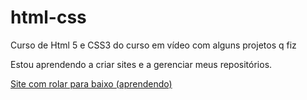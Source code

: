 # html-css
 Curso de Html 5 e CSS3 do curso em vídeo com alguns projetos q fiz

Estou aprendendo a criar sites e a gerenciar meus repositórios.

<a href="https://pedroacamargo.github.io/html-css/sitecurso/index.html" target="_blank" rel="external">Site com rolar para baixo (aprendendo) </a>
